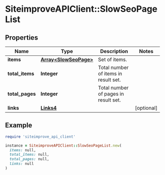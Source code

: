 # SiteimproveAPIClient::SlowSeoPageList

## Properties

| Name | Type | Description | Notes |
| ---- | ---- | ----------- | ----- |
| **items** | [**Array&lt;SlowSeoPage&gt;**](SlowSeoPage.md) | Set of items. |  |
| **total_items** | **Integer** | Total number of items in result set. |  |
| **total_pages** | **Integer** | Total number of pages in result set. |  |
| **links** | [**Links4**](Links4.md) |  | [optional] |

## Example

```ruby
require 'siteimprove_api_client'

instance = SiteimproveAPIClient::SlowSeoPageList.new(
  items: null,
  total_items: null,
  total_pages: null,
  links: null
)
```

